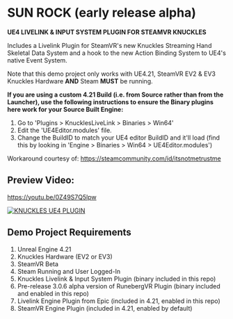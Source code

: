 # SUN ROCK (early release alpha)
**UE4 LIVELINK &amp; INPUT SYSTEM PLUGIN FOR STEAMVR KNUCKLES**

Includes a Livelink Plugin for SteamVR's new Knuckles Streaming Hand Skeletal Data System and a hook to the new Action Binding System to UE4's native Event System.

Note that this demo project only works with UE4.21, SteamVR EV2 & EV3 Knuckles Hardware **AND** Steam **MUST** be running.

**If you are using a custom 4.21 Build (i.e. from Source rather than from the Launcher), use the following instructions to ensure the Binary plugins here work for your Source Built Engine:**

1. Go to 'Plugins > KnucklesLiveLink > Binaries > Win64' 
2. Edit the 'UE4Editor.modules' file. 
3. Change the BuildID to match your UE4 editor BuildID and it'll load (find this by looking in 'Engine > Binaries > Win64 > UE4Editor.modules')

Workaround courtesy of: https://steamcommunity.com/id/itsnotmetrustme


## Preview Video:
https://youtu.be/0Z49S7Q5lpw

[![KNUCKLES UE4 PLUGIN](http://img.youtube.com/vi/DDu5W_b88N0/0.jpg)](http://www.youtube.com/watch?v=DDu5W_b88N0 "Knuckles UE4 Plugin Overview")

## Demo Project Requirements

1. Unreal Engine 4.21
2. Knuckles Hardware (EV2 or EV3)
3. SteamVR Beta
4. Steam Running and User Logged-In
5. Knuckles Livelink & Input System Plugin (binary included in this repo)
6. Pre-release 3.0.6 alpha version of RunebergVR Plugin (binary included and enabled in this repo)
7. Livelink Engine Plugin from Epic (included in 4.21, enabled in this repo)
8. SteamVR Engine Plugin (included in 4.21, enabled by default)
